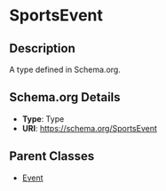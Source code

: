# SportsEvent

## Description
A type defined in Schema.org.

## Schema.org Details
- **Type**: Type
- **URI**: https://schema.org/SportsEvent

## Parent Classes
- [Event](../Event.md)


